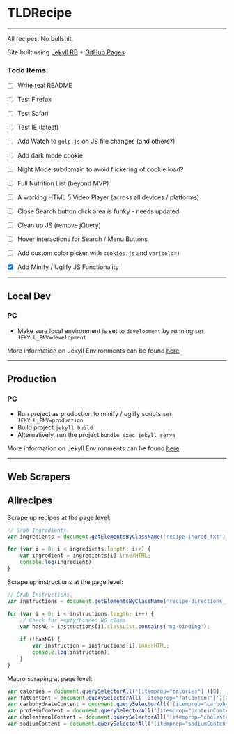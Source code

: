 # TLDRecipe
---
All recipes. No bullshit.

Site built using [Jekyll RB](https://jekyllrb.com/) + [GitHub Pages](https://pages.github.com/).


### Todo Items:
- [ ] Write real README
- [ ] Test Firefox
- [ ] Test Safari
- [ ] Test IE (latest)
- [ ] Add Watch to `gulp.js` on JS file changes (and others?)
- [ ] Add dark mode cookie
- [ ] Night Mode subdomain to avoid flickering of cookie load?
- [ ] Full Nutrition List (beyond MVP)
- [ ] A working HTML 5 Video Player (across all devices / platforms)
- [ ] Close Search button click area is funky - needs updated
- [ ] Clean up JS (remove jQuery)
- [ ] Hover interactions for Search / Menu Buttons
- [ ] Add custom color picker with `cookies.js` and `var(color)`
- [x] Add Minify / Uglify JS Functionality


---
## Local Dev
### PC
- Make sure local environment is set to `development` by running `set JEKYLL_ENV=development`

More information on Jekyll Environments can be found [here](https://jekyllrb.com/docs/configuration/environments/)

---
## Production
### PC
- Run project as production to minify / uglify scripts `set JEKYLL_ENV=production`
- Build project `jekyll build`
- Alternatively, run the project `bundle exec jekyll serve`

More information on Jekyll Environments can be found [here](https://jekyllrb.com/docs/configuration/environments/)


---
## Web Scrapers

## Allrecipes
Scrape up recipes at the page level:
```javascript
// Grab Ingredients.
var ingredients = document.getElementsByClassName('recipe-ingred_txt');

for (var i = 0; i < ingredients.length; i++) {
    var ingredient = ingredients[i].innerHTML;
    console.log(ingredient);
}
```

Scrape up instructions at the page level:

```javascript
// Grab Instructions.
var instructions = document.getElementsByClassName('recipe-directions__list--item');

for (var i = 0; i < instructions.length; i++) {
    // Check for empty/hidden NG class
    var hasNG = instructions[i].classList.contains('ng-binding');

    if (!hasNG) {
        var instruction = instructions[i].innerHTML;
        console.log(instruction);
    }
}
```

Macro scraping at page level:
```javascript
var calories = document.querySelectorAll('[itemprop="calories"]')[0];
var fatContent = document.querySelectorAll('[itemprop="fatContent"]')[0];
var carbohydrateContent = document.querySelectorAll('[itemprop="carbohydrateContent"]')[0];
var proteinContent = document.querySelectorAll('[itemprop="proteinContent"]')[0];
var cholesterolContent = document.querySelectorAll('[itemprop="cholesterolContent"]')[0];
var sodiumContent = document.querySelectorAll('[itemprop="sodiumContent"]')[0];
```
